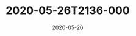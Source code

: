 ---
date: 2020-05-26
title: 2020-05-26T2136-000
hero: 2020/2020-05-26T2136-000.jpeg

# briefly describe the image…
alt: ''

# insert the closed caption text after the three-dash break…
# (include line-breaks, punctuation, and capitalization)
---